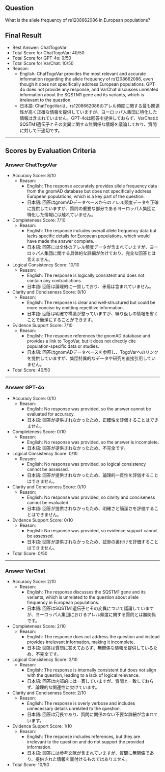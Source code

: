 ## Question

What is the allele frequency of rs1208662086 in European populations?

## Final Result

- Best Answer: ChatTogoVar
- Total Score for ChatTogoVar: 40/50
- Total Score for GPT-4o: 0/50
- Total Score for VarChat: 10/50
- Reason:
  - English: ChatTogoVar provides the most relevant and accurate information regarding the allele frequency of rs1208662086, even though it does not specifically address European populations. GPT-4o does not provide any response, and VarChat discusses unrelated information about the SQSTM1 gene and its variants, which is irrelevant to the question.
  - 日本語: ChatTogoVarは、rs1208662086のアレル頻度に関する最も関連性が高く正確な情報を提供していますが、ヨーロッパ人集団に特化した情報は含まれていません。GPT-4oは回答を提供しておらず、VarChatはSQSTM1遺伝子とその変異に関する無関係な情報を議論しており、質問に対して不適切です。

---

## Scores by Evaluation Criteria

### Answer ChatTogoVar
- Accuracy Score: 8/10
  - Reason: 
    - English: The response accurately provides allele frequency data from the gnomAD database but does not specifically address European populations, which is a key part of the question.
    - 日本語: 回答はgnomADデータベースからのアレル頻度データを正確に提供していますが、質問の重要な部分であるヨーロッパ人集団に特化した情報には触れていません。
- Completeness Score: 7/10
  - Reason: 
    - English: The response includes overall allele frequency data but lacks specific details for European populations, which would have made the answer complete.
    - 日本語: 回答には全体のアレル頻度データが含まれていますが、ヨーロッパ人集団に関する具体的な詳細が欠けており、完全な回答とは言えません。
- Logical Consistency Score: 10/10
  - Reason: 
    - English: The response is logically consistent and does not contain any contradictions.
    - 日本語: 回答は論理的に一貫しており、矛盾は含まれていません。
- Clarity and Conciseness Score: 8/10
  - Reason: 
    - English: The response is clear and well-structured but could be more concise by omitting repetitive information.
    - 日本語: 回答は明確で構造が整っていますが、繰り返しの情報を省くことで簡潔にすることができます。
- Evidence Support Score: 7/10
  - Reason: 
    - English: The response references the gnomAD database and provides a link to TogoVar, but it does not directly cite population-specific data or studies.
    - 日本語: 回答はgnomADデータベースを参照し、TogoVarへのリンクを提供していますが、集団特異的なデータや研究を直接引用していません。
- Total Score: 40/50

---

### Answer GPT-4o
- Accuracy Score: 0/10
  - Reason: 
    - English: No response was provided, so the answer cannot be evaluated for accuracy.
    - 日本語: 回答が提供されなかったため、正確性を評価することはできません。
- Completeness Score: 0/10
  - Reason: 
    - English: No response was provided, so the answer is incomplete.
    - 日本語: 回答が提供されなかったため、不完全です。
- Logical Consistency Score: 0/10
  - Reason: 
    - English: No response was provided, so logical consistency cannot be assessed.
    - 日本語: 回答が提供されなかったため、論理的一貫性を評価することはできません。
- Clarity and Conciseness Score: 0/10
  - Reason: 
    - English: No response was provided, so clarity and conciseness cannot be evaluated.
    - 日本語: 回答が提供されなかったため、明確さと簡潔さを評価することはできません。
- Evidence Support Score: 0/10
  - Reason: 
    - English: No response was provided, so evidence support cannot be assessed.
    - 日本語: 回答が提供されなかったため、証拠の裏付けを評価することはできません。
- Total Score: 0/50

---

### Answer VarChat
- Accuracy Score: 2/10
  - Reason: 
    - English: The response discusses the SQSTM1 gene and its variants, which is unrelated to the question about allele frequency in European populations.
    - 日本語: 回答はSQSTM1遺伝子とその変異について議論していますが、ヨーロッパ人集団におけるアレル頻度に関する質問とは無関係です。
- Completeness Score: 2/10
  - Reason: 
    - English: The response does not address the question and instead provides irrelevant information, making it incomplete.
    - 日本語: 回答は質問に答えておらず、無関係な情報を提供しているため、不完全です。
- Logical Consistency Score: 3/10
  - Reason: 
    - English: The response is internally consistent but does not align with the question, leading to a lack of logical relevance.
    - 日本語: 回答は内部的には一貫していますが、質問と一致しておらず、論理的な関連性に欠けています。
- Clarity and Conciseness Score: 2/10
  - Reason: 
    - English: The response is overly verbose and includes unnecessary details unrelated to the question.
    - 日本語: 回答は冗長であり、質問に関係のない不要な詳細が含まれています。
- Evidence Support Score: 1/10
  - Reason: 
    - English: The response includes references, but they are irrelevant to the question and do not support the provided information.
    - 日本語: 回答には参考文献が含まれていますが、質問に無関係であり、提供された情報を裏付けるものではありません。
- Total Score: 10/50